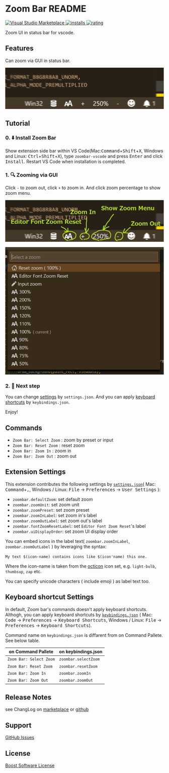 # Zoom Bar README

[![Visual Studio Marketplace](https://vsmarketplacebadge.apphb.com/version/wraith13.zoombar-vscode.svg) ![installs](https://vsmarketplacebadge.apphb.com/installs/wraith13.zoombar-vscode.svg) ![rating](https://vsmarketplacebadge.apphb.com/rating/wraith13.zoombar-vscode.svg)](https://marketplace.visualstudio.com/items?itemName=wraith13.zoombar-vscode)

Zoom UI in status bar for vscode.

## Features

Can zoom via GUI in status bar.

![screen shot](./images/screenshot.png)

## Tutorial

### 0. ⬇️ Install Zoom Bar

Show extension side bar within VS Code(Mac:<kbd>Command</kbd>+<kbd>Shift</kbd>+<kbd>X</kbd>, Windows and Linux: <kbd>Ctrl</kbd>+<kbd>Shift</kbd>+<kbd>X</kbd>), type `zoombar-vscode` and press <kbd>Enter</kbd> and click <kbd>Install</kbd>. Restart VS Code when installation is completed.

### 1. 🔍 Zooming via GUI

Click `-` to zoom out, click `+` to zoom in. And click zoom percentage to show zoom menu.

![how to use](./images/how-to-use.png)

![menu screen shot](./images/menu.png)

### 2. 🔧 Next step

You can change [settings](#extension-settings) by `settings.json`. And you can apply [keyboard shortcuts](#keyboard-shortcut-settings) by `keybindings.json`.

Enjoy!

## Commands

* `Zoom Bar: Select Zoom` : zoom by preset or input
* `Zoom Bar: Reset Zoom` : reset zoom
* `Zoom Bar: Zoom In` : zoom in
* `Zoom Bar: Zoom Out` : zoom out

## Extension Settings

This extension contributes the following settings by [`settings.json`](https://code.visualstudio.com/docs/customization/userandworkspace#_creating-user-and-workspace-settings)( Mac: <kbd>Command</kbd>+<kbd>,</kbd>, Windows / Linux: <kbd>File</kbd> -> <kbd>Preferences</kbd> -> <kbd>User Settings</kbd> ):

* `zoombar.defaultZoom`: set default zoom
* `zoombar.zoomUnit`: set zoom unit
* `zoombar.zoomPreset`: set zoom preset
* `zoombar.zoomInLabel`: set zoom in's label
* `zoombar.zoomOutLabel`: set zoom out's label
* `zoombar.fontZoomResetLabel`: set `Editor Font Zoom Reset`'s label
* `zoombar.uiDisplayOrder`: set zoom UI display order

You can embed icons in the label text( `zoombar.zoomInLabel`,  `zoombar.zoomOutLabel` ) by leveraging the syntax:

`My text $(icon-name) contains icons like $(icon'name) this one.`

Where the icon-name is taken from the [octicon](https://octicons.github.com) icon set, e.g. `light-bulb`, `thumbsup`, `zap` etc.

You can specify unicode characters ( include emoji ) as label text too.

## Keyboard shortcut Settings

In default, Zoom bar's commands doesn't apply keyboard shortcuts. Althogh,
you can apply keyboard shortcuts by [`keybindings.json`](https://code.visualstudio.com/docs/customization/keybindings#_customizing-shortcuts)
( Mac: <kbd>Code</kbd> -> <kbd>Preferences</kbd> -> <kbd>Keyboard Shortcuts</kbd>, Windows / Linux: <kbd>File</kbd> -> <kbd>Preferences</kbd> -> <kbd>Keyboard Shortcuts</kbd>).

Command name on `keybindings.json` is diffarent from on Command Pallete. See below table.

|on Command Pallete|on keybindings.json|
|-|-|
|`Zoom Bar: Select Zoom`|`zoombar.selectZoom`|
|`Zoom Bar: Reset Zoom`|`zoombar.resetZoom`|
|`Zoom Bar: Zoom In`|`zoombar.zoomIn`|
|`Zoom Bar: Zoom Out`|`zoombar.zoomOut`|

## Release Notes

see ChangLog on [marketplace](https://marketplace.visualstudio.com/items/wraith13.zoombar-vscode/changelog) or [github](https://github.com/wraith13/zoombar-vscode/blob/master/CHANGELOG.md)

## Support

[GitHub Issues](https://github.com/wraith13/zoombar-vscode/issues)

## License

[Boost Software License](https://github.com/wraith13/zoombar-vscode/blob/master/LICENSE_1_0.txt)

